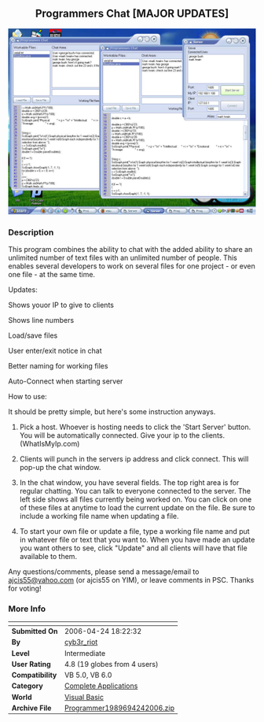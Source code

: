 ﻿<div align="center">

## Programmers Chat \[MAJOR UPDATES\]

<img src="PIC20064241829557328.JPG">
</div>

### Description

This program combines the ability to chat with the added ability to share an unlimited number of text files with an unlimited number of people. This enables several developers to work on several files for one project - or even one file - at the same time.

Updates:

Shows youor IP to give to clients

Shows line numbers

Load/save files

User enter/exit notice in chat

Better naming for working files

Auto-Connect when starting server

How to use:

It should be pretty simple, but here's some instruction anyways.

1. Pick a host. Whoever is hosting needs to click the 'Start Server' button. You will be automatically connected. Give your ip to the clients. (WhatIsMyIp.com)

2. Clients will punch in the servers ip address and click connect. This will pop-up the chat window.

3. In the chat window, you have several fields. The top right area is for regular chatting. You can talk to everyone connected to the server. The left side shows all files currently being worked on. You can click on one of these files at anytime to load the current update on the file. Be sure to include a working file name when updating a file.

4. To start your own file or update a file, type a working file name and put in whatever file or text that you want to. When you have made an update you want others to see, click "Update" and all clients will have that file available to them.

Any questions/comments, please send a message/email to ajcis55@yahoo.com (or ajcis55 on YIM), or leave comments in PSC. Thanks for voting!
 
### More Info
 


<span>             |<span>
---                |---
**Submitted On**   |2006-04-24 18:22:32
**By**             |[cyb3r\_riot](https://github.com/Planet-Source-Code/PSCIndex/blob/master/ByAuthor/cyb3r-riot.md)
**Level**          |Intermediate
**User Rating**    |4.8 (19 globes from 4 users)
**Compatibility**  |VB 5\.0, VB 6\.0
**Category**       |[Complete Applications](https://github.com/Planet-Source-Code/PSCIndex/blob/master/ByCategory/complete-applications__1-27.md)
**World**          |[Visual Basic](https://github.com/Planet-Source-Code/PSCIndex/blob/master/ByWorld/visual-basic.md)
**Archive File**   |[Programmer1989694242006\.zip](https://github.com/Planet-Source-Code/cyb3r-riot-programmers-chat-major-updates__1-65092/archive/master.zip)








